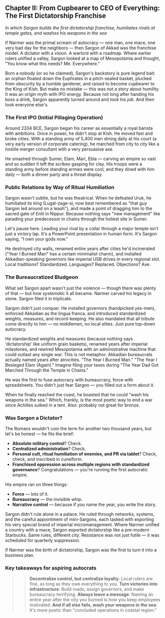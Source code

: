 ## **Chapter II: From Cupbearer to CEO of Everything: The First Dictatorship Franchise**

*In which Sargon builds the first dictatorship franchise, humiliates rivals at temple gates, and washes his weapons in the sea*

If Narmer was the primal scream of autocracy — one man, one mace, one very bad day for the neighbors — then Sargon of Akkad was the franchise model. A dictator with a vision. A warlord with a roadmap. Where earlier rulers unified a valley, Sargon looked at a map of Mesopotamia and thought, "You know what this needs? Me. Everywhere."

Born a nobody (or so he claimed), Sargon's backstory is pure legend bait: an orphan floated down the Euphrates in a pitch-sealed basket, plucked from obscurity by a humble gardener, and raised to become cupbearer to the King of Kish. But make no mistake — this was not a story about humility. It was an origin myth with IPO energy. Because not long after handing his boss a drink, Sargon apparently turned around and *took his job*. And then took everyone else's.

### The First IPO (Initial Pillaging Operation)

Around 2334 BCE, Sargon began his career as essentially a royal barista with ambitions. Once in power, he didn't stop at Kish. He moved fast and broke cities. With a standing army of 5,400 men dining daily at his court (a very early version of corporate catering), he marched from city to city like a hostile merger consultant with a very persuasive axe.

He smashed through Sumer, Elam, Mari, Ebla — carving an empire so vast and so sudden it left the scribes gasping for clay. His troops were a standing army before standing armies were cool, and they dined with him daily — both a dinner party and a threat display.

### Public Relations by Way of Ritual Humiliation

Sargon wasn't subtle, but he was theatrical. When he defeated Uruk, he humiliated its king (Lugal-zage-si, now best remembered as "that guy Sargon led around on a leash"), and made a point of dragging him to the sacred gate of Enlil in Nippur. Because nothing says "new management" like parading your predecessor in chains through the holiest site in Sumer.

Let's pause here. Leading your rival by a collar through a major temple isn't just a victory lap. It's a PowerPoint presentation in human form. It's Sargon saying, "I own your gods now."

He destroyed city walls, renamed entire years after cities he'd incinerated ("Year I Burned Mari" has a certain minimalist charm), and installed Akkadian-speaking governors like imperial USB drives in every regional slot. Local traditions? Standardized. Languages? Replaced. Objections? Axe.

### The Bureaucratized Bludgeon

What set Sargon apart wasn't just the violence — though there was plenty of that — but how *systematic* it all became. Narmer carved his legacy in stone. Sargon filed it in triplicate.

Sargon didn't just conquer. He installed governors (handpicked yes-men), enforced Akkadian as the lingua franca, and introduced standardized weights, measures, and record-keeping. He also mandated that all tribute come directly to him — no middlemen, no local elites. Just pure top-down autocracy.

He standardized weights and measures (because nothing says 'dictatorship' like uniform grain baskets), renamed years after imperial milestones, and rewired Mesopotamia with an administrative machine that could outlast any single war. This is not metaphor. Akkadian bureaucrats actually named years after atrocities. "The Year I Burned Mari." "The Year I Besieged Elam (Again)." Imagine filing your taxes during "The Year Dad Got Marched Through the Temple in Chains."

He was the first to fuse autocracy with bureaucracy, force with spreadsheets. You didn't just fear Sargon — you filled out a form about it.

When he finally reached the coast, he boasted that he could "wash his weapons in the sea." Which, frankly, is the most poetic way to end a war since Achilles sulked in a tent. Also: probably not great for bronze.

### Was Sargon a Dictator?

The Romans wouldn't coin the term for another two thousand years, but let's be honest — he fits the brief:

* **Absolute military control**? Check.
* **Centralized administration**? Check.
* **Personal cult, ritual humiliation of enemies, and PR via tablet**? Check, check, and inscribed in cuneiform.
* **Franchised oppression across multiple regions with standardized governance**? Congratulations — you're running the first autocratic empire.

His empire ran on three things:

* **Force** — lots of it.
* **Bureaucracy** — the invisible whip.
* **Narrative control** — because if you name the year, you write the story.

Sargon didn't rule alone in a palace. He ruled through networks, systems, and the careful appointment of mini-Sargons, each tasked with exporting his very special brand of imperial micromanagement. Where Narmer unified a country with a mace, Sargon exported dictatorship like a pre-modern Starbucks. Same rules, different city. Resistance was not just futile — it was scheduled for quarterly suppression.

If Narmer was the birth of dictatorship, Sargon was the first to turn it into a business plan.

###  **Key takeaways for aspiring autocrats**

> > **Decentralize control, but centralize loyalty**: Local rulers are fine, as long as they owe everything to you.
> > **Turn victories into infrastructure**: Build roads, assign governors, and make bureaucracy terrifying.
> > **Always leave a message**: Naming an entire year after the city you burned is how you keep employees motivated.
> > **And if all else fails, wash your weapons in the sea**: It's more poetic than "concluded operations in coastal region."
